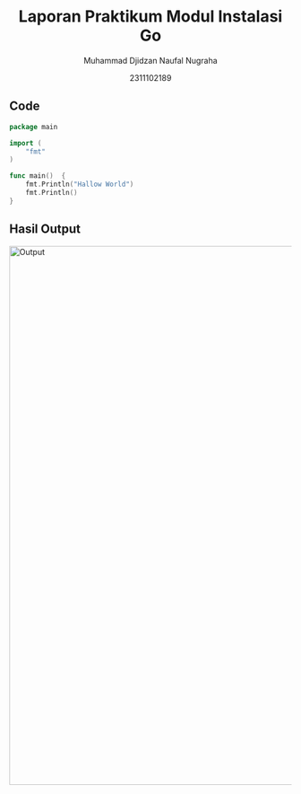 # <h1 align="center"> Laporan Praktikum Modul Instalasi Go </h1>

<p align="center"> Muhammad Djidzan Naufal Nugraha </p>

<p align="center"> 2311102189 </p>

## Code

```go
package main

import (
	"fmt"
)

func main()  {
	fmt.Println("Hallow World")
	fmt.Println()
}
```

## Hasil Output
<img width="960" alt="Output" src="https://github.com/user-attachments/assets/97fe7861-e252-4b5c-9cad-28af438c3742">
